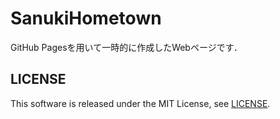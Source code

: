 SanukiHometown
==============

GitHub Pagesを用いて一時的に作成したWebページです．


## LICENSE

This software is released under the MIT License, see [LICENSE](LICENSE).
